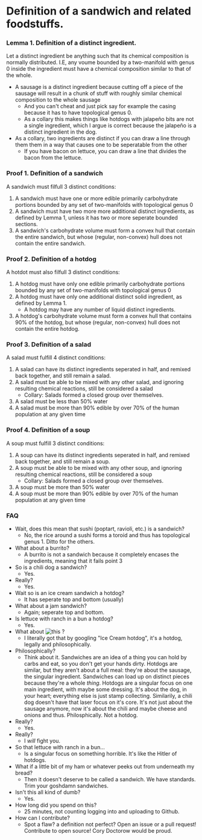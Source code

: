 # Definition of a sandwich and related foodstuffs.

### Lemma 1. Definition of a distinct ingredient.
Let a distinct ingredient be anything such that its chemical composition is normally distributed. 
I.E, any voume bounded by a two-manifold with genus 0 inside the ingredient must have a chemical composition
similar to that of the whole.  
- A sausage is a distinct ingredient because cutting off a piece of the sausage will result 
in a chunk of stuff with roughly similar chemical composition to the whole sausage
    - And you can't cheat and just pick say for example the casing because it has to have 
    topological genus 0.
    - As a collary this makes things like hotdogs with jalapeño bits are not a single ingredient,
    which I argue is correct because the jalapeño is a distinct ingredient in the dog.
- As a collary, two ingredients are distinct if you can draw a line through them them in a way that
causes one to be seperatable from the other
    - If you have bacon on lettuce, you can draw a line that divides the bacon from the lettuce.

### Proof 1. Definition of a sandwich
A sandwich must filfull 3 distinct conditions:
1. A sandwich must have one or more edible primarily carbohydrate portions bounded by any set of two-manifolds with topological genus 0
2. A sandwich must have two more more additional distinct ingredients, as defined by Lemma 1, unless it has two or more seperate bounded sections.
3. A sandwich's carbohydrate volume must form a convex hull that contain the entire sandwich, but whose 
(regular, non-convex) hull does not contain the entire sandwich.

### Proof 2. Definition of a hotdog
A hotdot must also filfull 3 distinct conditions:
1. A hotdog must have only one edible primarily carbohydrate portions bounded by any set of two-manifolds with topological genus 0
2. A hotdog must have only one additional distinct solid ingredient, as defined by Lemma 1.
    - A hotdog may have any number of liquid distinct ingredients.
3. A hotdog's carbohydrate volume must form a convex hull that contains 90% of the hotdog, but whose 
(regular, non-convex) hull does not contain the entire hotdog.

### Proof 3. Definition of a salad
A salad must fulfill 4 distinct conditions:
1. A salad can have its distinct ingredients seperated in half, and remixed back together, and still
remain a salad.
2. A salad must be able to be mixed with any other salad, and ignoring resulting chemical reactions,
still be considered a salad
    - Collary: Salads formed a closed group over themselves.
3. A salad must be less than 50% water
4. A salad must be more than 90% edible by over 70% of the human population at any given time

### Proof 4. Definition of a soup
A soup must fulfill 3 distinct conditions:
1. A soup can have its distinct ingredients seperated in half, and remixed back together, and still
remain a soup.
2. A soup must be able to be mixed with any other soup, and ignoring resulting chemical reactions,
still be considered a soup
    - Collary: Salads formed a closed group over themselves.
3. A soup must be more than 50% water
4. A soup must be more than 90% edible by over 70% of the human population at any given time

### FAQ
- Wait, does this mean that sushi (poptart, ravioli, etc.) is a sandwich?
    - No, the rice around a sushi forms a toroid and thus has topological genus 1. Ditto for the others.
- What about a burrito?
    - A burrito is not a sandwich because it completely encases the ingredients, meaning that it fails point 3
- So is a chili dog a sandwich?
    - Yes.
- Really?
    - Yes.
- Wait so is an ice cream sandwich a hotdog?
    - It has seperate top and bottom (usually)
- What about a jam sandwich?
    - Again; seperate top and bottom.
- Is lettuce with ranch in a bun a hotdog?
    - Yes.
- What about 
![this](https://cook.fnr.sndimg.com/content/dam/images/cook/fullset/2012/6/7/0/CCWSTSP2_hot-dog-ice-cream-sandwich_s4x3.jpg.rend.hgtvcom.616.462.suffix/1351632244074.jpeg)
?
    - I literally got that by googling "Ice Cream hotdog", it's a hotdog, legally and philosophically.
- Philosophically?
    - Think about it. Sandwiches are an idea of a thing you can hold by carbs and eat, so you don't get your hands
    dirty. Hotdogs are similar, but they aren't about a full meal: they're about the sausage, the singular 
    ingredient. Sandwiches can load up on distinct pieces because they're a whole *thing*. Hotdogs are a singular 
    focus on one main ingredient, with maybe some dressing. It's about the dog, in your heart; everything else is 
    just stamp collecting. Similarily, a chili dog doesn't have that laser focus on it's core. It's not just about
    the sausage anymore, now it's about the chili and maybe cheese and onions and thus. Philosphically. Not a 
    hotdog.
- Really?
    - Yes.
- Really?
    - I *will* fight you.
- So that lettuce with ranch in a bun...
    - Is a singular focus on something horrible. It's like the Hitler of hotdogs.
- What if a little bit of my ham or whatever peeks out from underneath my bread? 
    - Then it doesn't deserve to be called a sandwich. We have standards. Trim your goshdamn sandwiches.
- Isn't this all kind of dumb?
    - Yes.
- How long did you spend on this?
    - 25 minutes, not counting logging into and uploading to Github.
- How can I contribute?
    - Spot a flaw? a definition not perfect? Open an issue or a pull request! Contribute to open source!
    Cory Doctorow would be proud.
